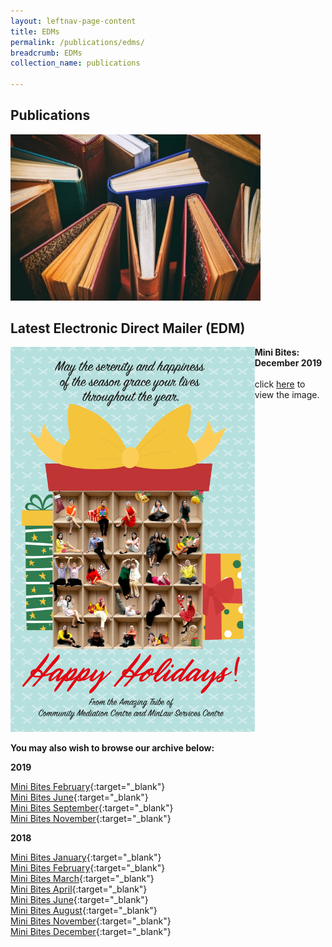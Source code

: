 ```yaml
---
layout: leftnav-page-content
title: EDMs
permalink: /publications/edms/
breadcrumb: EDMs
collection_name: publications

---
```


<style>
  .image {width: 400px;}
  .image img {max-width: 100%;}
  .flex-container {display: flex;}
  .flex-container .flex-box a .img {width: 400px;}
</style>

Publications
---

<div class="image"><img src="/images/1504172802236.jpg/" title="Publications" alt="Publications" style="width:600px"></div>

Latest Electronic Direct Mailer (EDM)
---

<div class="flex-container">
  <div class="flex-box">
    <a href="images/Holiday-Greetings-EDM.png"><img src="images/Holiday-Greetings-EDM.png" title="Latest EDMs" alt="Latest EDMs"></a>
  </div>
  <div class="flex-box">
       <b>Mini Bites:<br>December 2019</b><br><br>click <a href="images/Holiday-Greetings-EDM.png" target="_blank">here</a> to view the image.
  </div>
</div>

**You may also wish to browse our archive below:**

**2019**

[Mini Bites February](/images/EDM_Dispute_Social_Media.png/){:target="_blank"}<br>
[Mini Bites June](/images/June-EDM-2019-Special-Needs.png/){:target="_blank"}<br>
[Mini Bites September](/images/Let's_All_Be_Professional.png/){:target="_blank"}<br>
[Mini Bites November](/images/MACAD2019.png/){:target="_blank"}

**2018**

[Mini Bites January](/images/EDM-Noisy_Neighbour.png/){:target="_blank"}<br>
[Mini Bites February](/images/EDM-Family_Care_Elderly_Parents.png/){:target="_blank"}<br>
[Mini Bites March](/images/EDM-Landlord_Tenant_Dispute.png/){:target="_blank"}<br>
[Mini Bites April](/images/EDM-Smoke_Dispute_Neighbour.png/){:target="_blank"}<br>
[Mini Bites June](/images/EDM-Like_Father_Like_Son_Family_Dispute.png/){:target="_blank"}<br>
[Mini Bites August](/images/EDM-Appointments-and-Awards.png/){:target="_blank"}<br>
[Mini Bites November](/images/November_EDM.png/){:target="_blank"}<br>
[Mini Bites December](/images/December_EDM.gif/){:target="_blank"}<br>
